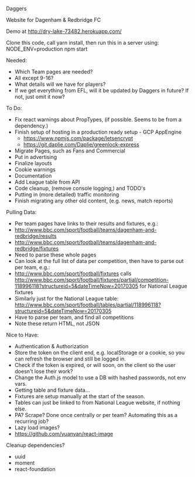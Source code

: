 Daggers

Website for Dagenham & Redbridge FC

Demo at http://dry-lake-73482.herokuapp.com/

Clone this code, call yarn install, then run this in a server using:
  NODE_ENV=production npm start

Needed:
* Which Team pages are needed?
 * All except 9-16?
* What details will we have for players?
 * If we get everything from EFL, will it be updated by Daggers in future? If not, just omit it now?

To Do:
* Fix react warnings about PropTypes, (if possible. Seems to be from a dependency.)
* Finish setup of hosting in a production ready setup - GCP AppEngine
  * https://www.npmjs.com/package/letsencrypt
  * https://git.daplie.com/Daplie/greenlock-express
* Migrate Pages, such as Fans and Commercial
* Put in advertising
* Finalize layouts
* Cookie warnings
* Documentation
* Add League table from API
* Code cleanup, (remove console logging,) and TODO's
* Putting in (more detailed) traffic monitoring
* Finish migrating any other old content, (e.g. news, match reports)

Pulling Data:
* Per team pages have links to their results and fixtures, e.g.:
 * http://www.bbc.com/sport/football/teams/dagenham-and-redbridge/results
 * http://www.bbc.com/sport/football/teams/dagenham-and-redbridge/fixtures
 * Need to parse these whole pages
* Can look at the full list of data per competition, then have to parse out per team, e.g.:
 * http://www.bbc.com/sport/football/fixtures calls http://www.bbc.com/sport/football/fixtures/partial/competition-118996118?structureid=5&dateTimeNow=20170305 for National League fixtures
 * Similarly just for the National League table: http://www.bbc.com/sport/football/tables/partial/118996118?structureid=5&dateTimeNow=20170305
 * Have to parse per team, and find all competitions
 * Note these return HTML, not JSON

Nice to Have:
* Authentication & Authorization
 * Store the token on the client end, e.g. localStorage or a cookie, so you can refresh the browser and still be logged in.
 * Check if the token is expired, or will soon, on the client so the user doesn't lose their work?
 * Change the Auth.js model to use a DB with hashed passwords, not env vars.
* Getting table and fixture data...
 * Fixtures are setup manually at the start of the season.
 * Tables can just be linked to from National League website, if nothing else.
 * PA? Scrape? Done once centrally or per team? Automating this as a recurring job?
* Lazy load images?
 * https://github.com/yuanyan/react-image

Cleanup dependencies?
* uuid
* moment
* react-foundation
